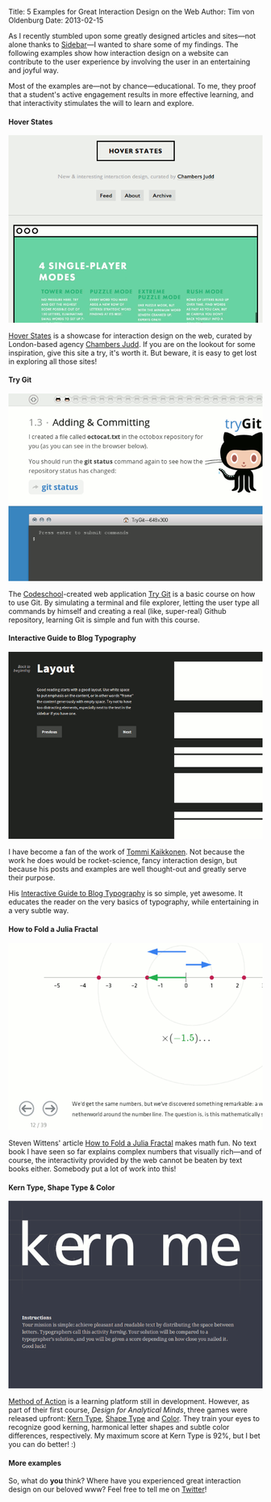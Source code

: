 Title: 5 Examples for Great Interaction Design on the Web
Author: Tim von Oldenburg
Date: 2013-02-15

As I recently stumbled upon some greatly designed articles and sites&mdash;not alone thanks to [Sidebar](http://www.sidebar.io)&mdash;I wanted to share some of my findings. The following examples show how interaction design on a website can contribute to the user experience by involving the user in an entertaining and joyful way.

Most of the examples are&mdash;not by chance&mdash;educational. To me, they proof that a student's active engagement results in more effective learning, and that interactivity stimulates the will to learn and explore.

#### Hover States
![Hover States](hoverstates.gif)

[Hover States](http://hoverstat.es/) is a showcase for interaction design on the web, curated by London-based agency [Chambers Judd](http://chambersjudd.com/). If you are on the lookout for some inspiration, give this site a try, it's worth it. But beware, it is easy to get lost in exploring all those sites!

#### Try Git

![Try Git](trygit.gif)

The [Codeschool](http://www.codeschool.com/)-created web application [Try Git](http://try.github.com/) is a basic course on how to use Git. By simulating a terminal and file explorer, letting the user type all commands by himself and creating a real (like, super-real) Github repository, learning Git is simple and fun with this course.

#### Interactive Guide to Blog Typography

![Interactive Guide to Blog Typography](blogtypography.gif)

I have become a fan of the work of [Tommi Kaikkonen](http://www.kaikkonendesign.fi). Not because the work he does would be rocket-science, fancy interaction design, but because his posts and examples are well thought-out and greatly serve their purpose.

His [Interactive Guide to Blog Typography](http://www.kaikkonendesign.fi/typography/) is so simple, yet awesome. It educates the reader on the very basics of typography, while entertaining in a very subtle way.

#### How to Fold a Julia Fractal

![How to Fold a Julia Fractal](julia.gif)

Steven Wittens' article [How to Fold a Julia Fractal](http://acko.net/blog/how-to-fold-a-julia-fractal/) makes math fun. No text book I have seen so far explains complex numbers that visually rich&mdash;and of course, the interactivity provided by the web cannot be beaten by text books either. Somebody put a lot of work into this!

#### Kern Type, Shape Type & Color

![Kern Type](kerntype.gif)

[Method of Action](http://method.ac/) is a learning platform still in development. However, as part of their first course, *Design for Analytical Minds*, three games were released upfront: [Kern Type](http://type.method.ac/), [Shape Type](http://shape.method.ac/) and [Color](http://color.method.ac/). They train your eyes to recognize good kerning, harmonical letter shapes and subtle color differences, respectively. My maximum score at Kern Type is 92%, but I bet you can do better! :)

#### More examples

So, what do **you** think? Where have you experienced great interaction design on our beloved www? Feel free to tell me on [Twitter](http://twitter.com/sweeneytimm)!
